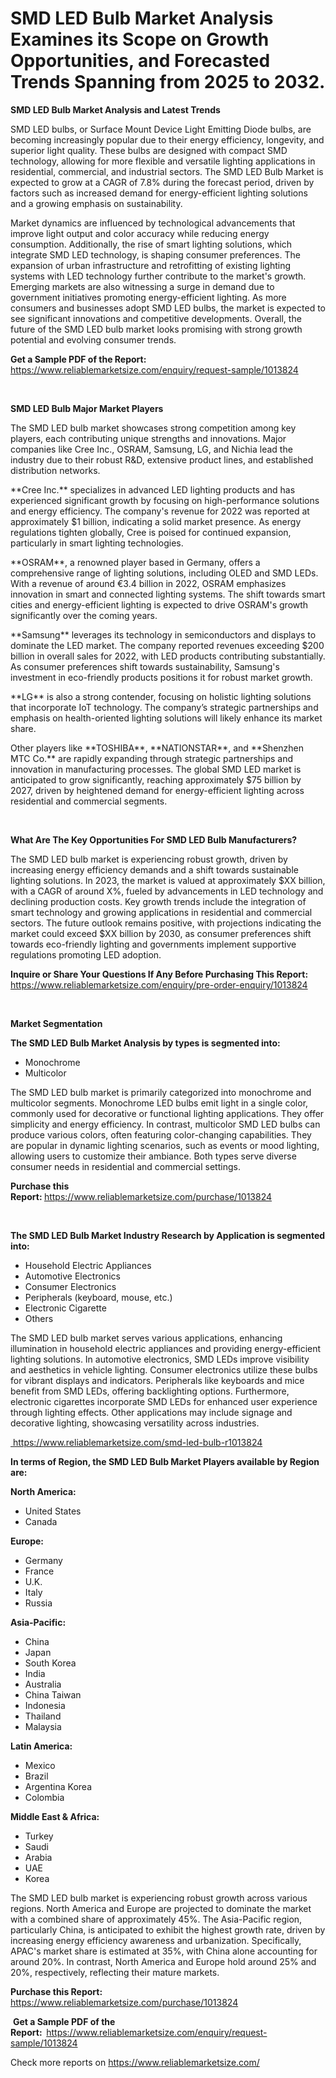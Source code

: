 <p><h1>SMD LED Bulb Market Analysis Examines its Scope on Growth Opportunities, and Forecasted Trends Spanning from 2025 to 2032.</h1></p><p><strong>SMD LED Bulb Market Analysis and Latest Trends</strong></p>
<p><p>SMD LED bulbs, or Surface Mount Device Light Emitting Diode bulbs, are becoming increasingly popular due to their energy efficiency, longevity, and superior light quality. These bulbs are designed with compact SMD technology, allowing for more flexible and versatile lighting applications in residential, commercial, and industrial sectors. The SMD LED Bulb Market is expected to grow at a CAGR of 7.8% during the forecast period, driven by factors such as increased demand for energy-efficient lighting solutions and a growing emphasis on sustainability.</p><p>Market dynamics are influenced by technological advancements that improve light output and color accuracy while reducing energy consumption. Additionally, the rise of smart lighting solutions, which integrate SMD LED technology, is shaping consumer preferences. The expansion of urban infrastructure and retrofitting of existing lighting systems with LED technology further contribute to the market's growth. Emerging markets are also witnessing a surge in demand due to government initiatives promoting energy-efficient lighting. As more consumers and businesses adopt SMD LED bulbs, the market is expected to see significant innovations and competitive developments. Overall, the future of the SMD LED bulb market looks promising with strong growth potential and evolving consumer trends.</p></p>
<p><strong>Get a Sample PDF of the Report:&nbsp;</strong> <a href="https://www.reliablemarketsize.com/enquiry/request-sample/1013824?utm_campaign=3348&utm_medium=2&utm_source=Github&utm_content=ia&utm_term=06042025&utm_id=smd-led-bulb">https://www.reliablemarketsize.com/enquiry/request-sample/1013824</a></p>
<p>&nbsp;</p>
<p><strong>SMD LED Bulb Major Market Players</strong></p>
<p><p>The SMD LED bulb market showcases strong competition among key players, each contributing unique strengths and innovations. Major companies like Cree Inc., OSRAM, Samsung, LG, and Nichia lead the industry due to their robust R&D, extensive product lines, and established distribution networks.</p><p>**Cree Inc.** specializes in advanced LED lighting products and has experienced significant growth by focusing on high-performance solutions and energy efficiency. The company's revenue for 2022 was reported at approximately $1 billion, indicating a solid market presence. As energy regulations tighten globally, Cree is poised for continued expansion, particularly in smart lighting technologies.</p><p>**OSRAM**, a renowned player based in Germany, offers a comprehensive range of lighting solutions, including OLED and SMD LEDs. With a revenue of around €3.4 billion in 2022, OSRAM emphasizes innovation in smart and connected lighting systems. The shift towards smart cities and energy-efficient lighting is expected to drive OSRAM's growth significantly over the coming years.</p><p>**Samsung** leverages its technology in semiconductors and displays to dominate the LED market. The company reported revenues exceeding $200 billion in overall sales for 2022, with LED products contributing substantially. As consumer preferences shift towards sustainability, Samsung's investment in eco-friendly products positions it for robust market growth.</p><p>**LG** is also a strong contender, focusing on holistic lighting solutions that incorporate IoT technology. The company’s strategic partnerships and emphasis on health-oriented lighting solutions will likely enhance its market share.</p><p>Other players like **TOSHIBA**, **NATIONSTAR**, and **Shenzhen MTC Co.** are rapidly expanding through strategic partnerships and innovation in manufacturing processes. The global SMD LED market is anticipated to grow significantly, reaching approximately $75 billion by 2027, driven by heightened demand for energy-efficient lighting across residential and commercial segments.</p></p>
<p>&nbsp;</p>
<p><strong>What Are The Key Opportunities For SMD LED Bulb Manufacturers?</strong></p>
<p><p>The SMD LED bulb market is experiencing robust growth, driven by increasing energy efficiency demands and a shift towards sustainable lighting solutions. In 2023, the market is valued at approximately $XX billion, with a CAGR of around X%, fueled by advancements in LED technology and declining production costs. Key growth trends include the integration of smart technology and growing applications in residential and commercial sectors. The future outlook remains positive, with projections indicating the market could exceed $XX billion by 2030, as consumer preferences shift towards eco-friendly lighting and governments implement supportive regulations promoting LED adoption.</p></p>
<p><strong>Inquire or Share Your Questions If Any Before Purchasing This Report:</strong> <a href="https://www.reliablemarketsize.com/enquiry/pre-order-enquiry/1013824?utm_campaign=3348&utm_medium=2&utm_source=Github&utm_content=ia&utm_term=06042025&utm_id=smd-led-bulb">https://www.reliablemarketsize.com/enquiry/pre-order-enquiry/1013824</a></p>
<p>&nbsp;</p>
<p><strong>Market Segmentation</strong></p>
<p><strong>The SMD LED Bulb Market Analysis by types is segmented into:</strong></p>
<p><ul><li>Monochrome</li><li>Multicolor</li></ul></p>
<p><p>The SMD LED bulb market is primarily categorized into monochrome and multicolor segments. Monochrome LED bulbs emit light in a single color, commonly used for decorative or functional lighting applications. They offer simplicity and energy efficiency. In contrast, multicolor SMD LED bulbs can produce various colors, often featuring color-changing capabilities. They are popular in dynamic lighting scenarios, such as events or mood lighting, allowing users to customize their ambiance. Both types serve diverse consumer needs in residential and commercial settings.</p></p>
<p><strong>Purchase this Report:&nbsp;</strong><a href="https://www.reliablemarketsize.com/purchase/1013824?utm_campaign=3348&utm_medium=2&utm_source=Github&utm_content=ia&utm_term=06042025&utm_id=smd-led-bulb">https://www.reliablemarketsize.com/purchase/1013824</a></p>
<p>&nbsp;</p>
<p><strong>The SMD LED Bulb Market Industry Research by Application is segmented into:</strong></p>
<p><ul><li>Household Electric Appliances</li><li>Automotive Electronics</li><li>Consumer Electronics</li><li>Peripherals (keyboard, mouse, etc.)</li><li>Electronic Cigarette</li><li>Others</li></ul></p>
<p><p>The SMD LED bulb market serves various applications, enhancing illumination in household electric appliances and providing energy-efficient lighting solutions. In automotive electronics, SMD LEDs improve visibility and aesthetics in vehicle lighting. Consumer electronics utilize these bulbs for vibrant displays and indicators. Peripherals like keyboards and mice benefit from SMD LEDs, offering backlighting options. Furthermore, electronic cigarettes incorporate SMD LEDs for enhanced user experience through lighting effects. Other applications may include signage and decorative lighting, showcasing versatility across industries.</p></p>
<p><a href="https://www.reliablemarketsize.com/smd-led-bulb-r1013824?utm_campaign=3348&utm_medium=2&utm_source=Github&utm_content=ia&utm_term=06042025&utm_id=smd-led-bulb">&nbsp;https://www.reliablemarketsize.com/smd-led-bulb-r1013824</a></p>
<p><strong>In terms of Region, the SMD LED Bulb Market Players available by Region are:</strong></p>
<p>
    <p> <strong> North America: </strong>
        <ul>
            <li>United States</li>
            <li>Canada</li>
        </ul>
        </p> 
    <p> <strong> Europe: </strong>
        <ul>
            <li>Germany</li>
            <li>France</li>
            <li>U.K.</li>
            <li>Italy</li>
            <li>Russia</li>
        </ul>
        </p> 
    <p> <strong> Asia-Pacific: </strong>
        <ul>
            <li>China</li>
            <li>Japan</li>
            <li>South Korea</li>
            <li>India</li>
            <li>Australia</li>
            <li>China Taiwan</li>
            <li>Indonesia</li>
            <li>Thailand</li>
            <li>Malaysia</li>
        </ul>
        </p> 
    <p> <strong> Latin America: </strong>
        <ul>
            <li>Mexico</li>
            <li>Brazil</li>
            <li>Argentina Korea</li>
            <li>Colombia</li>
        </ul>
        </p> 
    <p> <strong> Middle East & Africa: </strong>
        <ul>
            <li>Turkey</li>
            <li>Saudi</li>
            <li>Arabia</li>
            <li>UAE</li>
            <li>Korea</li>
        </ul>
    </p>
    </p>
<p><p>The SMD LED bulb market is experiencing robust growth across various regions. North America and Europe are projected to dominate the market with a combined share of approximately 45%. The Asia-Pacific region, particularly China, is anticipated to exhibit the highest growth rate, driven by increasing energy efficiency awareness and urbanization. Specifically, APAC's market share is estimated at 35%, with China alone accounting for around 20%. In contrast, North America and Europe hold around 25% and 20%, respectively, reflecting their mature markets.</p></p>
<p><strong>Purchase this Report: </strong><a href="https://www.reliablemarketsize.com/purchase/1013824?utm_campaign=3348&utm_medium=2&utm_source=Github&utm_content=ia&utm_term=06042025&utm_id=smd-led-bulb">https://www.reliablemarketsize.com/purchase/1013824</a></p>
<p>&nbsp;<strong>Get a Sample PDF of the Report:&nbsp;&nbsp;</strong><a href="https://www.reliablemarketsize.com/enquiry/request-sample/1013824?utm_campaign=3348&utm_medium=2&utm_source=Github&utm_content=ia&utm_term=06042025&utm_id=smd-led-bulb">https://www.reliablemarketsize.com/enquiry/request-sample/1013824</a></p>
<p><strong></strong></p>
<p>Check more reports on <a href="https://www.reliablemarketsize.com/?utm_campaign=3348&utm_medium=2&utm_source=Github&utm_content=ia&utm_term=06042025&utm_id=smd-led-bulb">https://www.reliablemarketsize.com/</a></p>